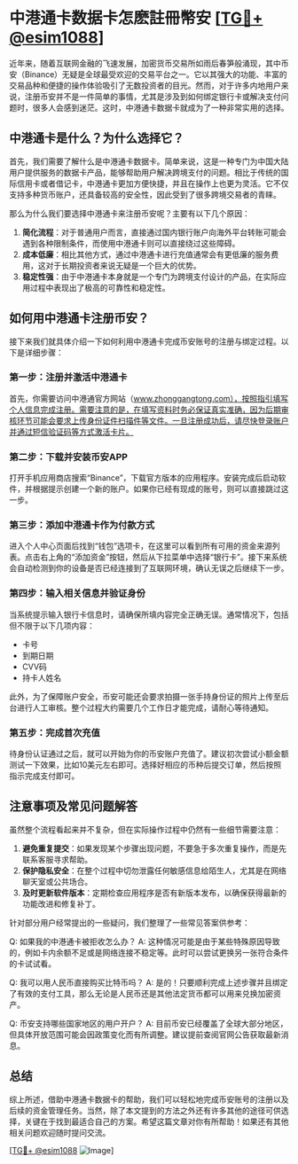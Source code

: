 # 中港通卡数据卡怎麽註冊幣安 [[TG💪+ @esim1088](https://t.me/s/esim1088)]

近年来，随着互联网金融的飞速发展，加密货币交易所如雨后春笋般涌现，其中币安（Binance）无疑是全球最受欢迎的交易平台之一。它以其强大的功能、丰富的交易品种和便捷的操作体验吸引了无数投资者的目光。然而，对于许多内地用户来说，注册币安并不是一件简单的事情，尤其是涉及到如何绑定银行卡或解决支付问题时，很多人会感到迷茫。这时，中港通卡数据卡就成为了一种非常实用的选择。

## 中港通卡是什么？为什么选择它？

首先，我们需要了解什么是中港通卡数据卡。简单来说，这是一种专门为中国大陆用户提供服务的数据卡产品，能够帮助用户解决跨境支付的问题。相比于传统的国际信用卡或者借记卡，中港通卡更加方便快捷，并且在操作上也更为灵活。它不仅支持多种货币账户，还具备较高的安全性，因此受到了很多跨境交易者的青睐。

那么为什么我们要选择中港通卡来注册币安呢？主要有以下几个原因：

1. **简化流程**：对于普通用户而言，直接通过国内银行账户向海外平台转账可能会遇到各种限制条件，而使用中港通卡则可以直接绕过这些障碍。
2. **成本低廉**：相比其他方式，通过中港通卡进行充值通常会有更低廉的服务费用，这对于长期投资者来说无疑是一个巨大的优势。
3. **稳定性强**：由于中港通卡本身就是一个专门为跨境支付设计的产品，在实际应用过程中表现出了极高的可靠性和稳定性。

## 如何用中港通卡注册币安？

接下来我们就具体介绍一下如何利用中港通卡完成币安账号的注册与绑定过程。以下是详细步骤：

### 第一步：注册并激活中港通卡

首先，你需要访问中港通官方网站（www.zhonggangtong.com），按照指引填写个人信息完成注册。需要注意的是，在填写资料时务必保证真实准确，因为后期审核环节可能会要求上传身份证件扫描件等文件。一旦注册成功后，请尽快登录账户并通过短信验证码等方式激活卡片。

### 第二步：下载并安装币安APP

打开手机应用商店搜索“Binance”，下载官方版本的应用程序。安装完成后启动软件，并根据提示创建一个新的账户。如果你已经有现成的账号，则可以直接跳过这一步。

### 第三步：添加中港通卡作为付款方式

进入个人中心页面后找到“钱包”选项卡，在这里可以看到所有可用的资金来源列表。点击右上角的“添加资金”按钮，然后从下拉菜单中选择“银行卡”。接下来系统会自动检测到你的设备是否已经连接到了互联网环境，确认无误之后继续下一步。

### 第四步：输入相关信息并验证身份

当系统提示输入银行卡信息时，请确保所填内容完全正确无误。通常情况下，包括但不限于以下几项内容：
- 卡号
- 到期日期
- CVV码
- 持卡人姓名

此外，为了保障账户安全，币安可能还会要求拍摄一张手持身份证的照片上传至后台进行人工审核。整个过程大约需要几个工作日才能完成，请耐心等待通知。

### 第五步：完成首次充值

待身份认证通过之后，就可以开始为你的币安账户充值了。建议初次尝试小额金额测试一下效果，比如10美元左右即可。选择好相应的币种后提交订单，然后按照指示完成支付即可。

## 注意事项及常见问题解答

虽然整个流程看起来并不复杂，但在实际操作过程中仍然有一些细节需要注意：

1. **避免重复提交**：如果发现某个步骤出现问题，不要急于多次重复操作，而是先联系客服寻求帮助。
2. **保护隐私安全**：在整个过程中切勿泄露任何敏感信息给陌生人，尤其是在网络聊天室或公共场合。
3. **及时更新软件版本**：定期检查应用程序是否有新版本发布，以确保获得最新的功能改进和修复补丁。

针对部分用户经常提出的一些疑问，我们整理了一些常见答案供参考：

Q: 如果我的中港通卡被拒收怎么办？
A: 这种情况可能是由于某些特殊原因导致的，例如卡内余额不足或是网络连接不稳定等。此时可以尝试更换另一张符合条件的卡试试看。

Q: 我可以用人民币直接购买比特币吗？
A: 是的！只要顺利完成上述步骤并且绑定了有效的支付工具，那么无论是人民币还是其他法定货币都可以用来兑换加密资产。

Q: 币安支持哪些国家地区的用户开户？
A: 目前币安已经覆盖了全球大部分地区，但具体开放范围可能会因政策变化而有所调整。建议提前查阅官网公告获取最新消息。

## 总结

综上所述，借助中港通卡数据卡的帮助，我们可以轻松地完成币安账号的注册以及后续的资金管理任务。当然，除了本文提到的方法之外还有许多其他的途径可供选择，关键在于找到最适合自己的方案。希望这篇文章对你有所帮助！如果还有其他相关问题欢迎随时提问交流。

[[TG💪+ @esim1088](https://t.me/s/esim1088) ![Image](https://i.postimg.cc/4NQfJmqS/Snipaste-2025-05-13-00-14-12.png)]